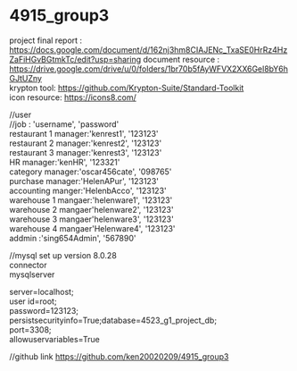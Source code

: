 # 4915_group3
project
final report : https://docs.google.com/document/d/162nj3hm8CIAJENc_TxaSE0HrRz4HzZaFiHGvBGtmkTc/edit?usp=sharing
document resource : https://drive.google.com/drive/u/0/folders/1br70b5fAyWFVX2XX6Gel8bY6hGJtUZny <br>
krypton tool: https://github.com/Krypton-Suite/Standard-Toolkit <br>
icon resource: https://icons8.com/


//user  
//job : 'username', 'password'</br>
restaurant 1 manager:'kenrest1', '123123'</br>
restaurant 2 manager:'kenrest2', '123123'</br>
restaurant 3 manager:'kenrest3', '123123'</br>
HR manager:'kenHR', '123321'</br>
category manager:'oscar456cate', '098765'</br>
purchase manager:'HelenAPur', '123123'</br>
accounting manger:'HelenbAcco', '123123'</br>
warehouse 1 mangaer:'helenware1', '123123'</br>
warehouse 2 mangaer'helenware2', '123123'</br>
warehouse 3 mangaer'helenware3', '123123'</br>
warehouse 4 mangaer'Helenware4', '123123'</br>
addmin :'sing654Admin', '567890'</br>




//mysql set up
version 8.0.28</br>
	connector</br>
	mysqlserver</br>

server=localhost;</br>
user id=root;</br>
password=123123;</br>
persistsecurityinfo=True;database=4523_g1_project_db;</br>
port=3308;</br>
allowuservariables=True</br>

//github link
https://github.com/ken20020209/4915_group3

